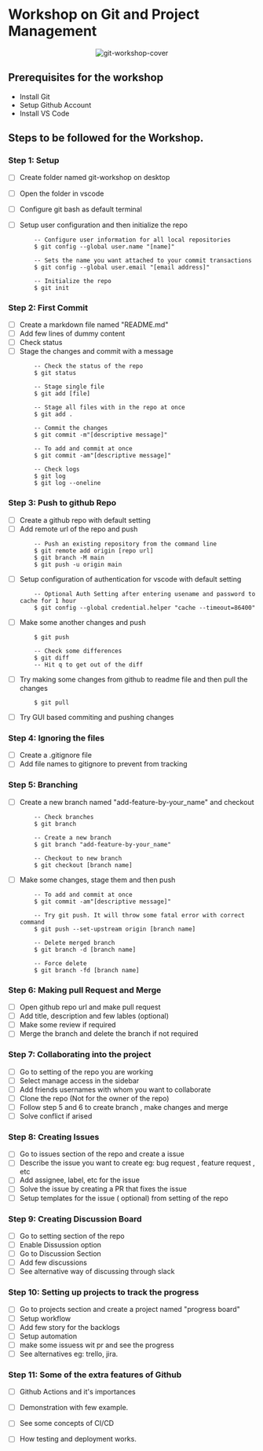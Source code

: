 # Workshop on Git and Project Management
<p align="center">
    <img alt="git-workshop-cover" src="https://user-images.githubusercontent.com/46085301/147738841-9c534b07-b7b0-40ae-989f-f37f78f277d8.png" />
</p>

## Prerequisites for the workshop 
- Install Git 
- Setup Github Account 
- Install VS Code

## Steps to be followed for the Workshop.

### Step 1: Setup
- [ ] Create folder named git-workshop on desktop
- [ ] Open the folder in vscode
- [ ] Configure git bash as default terminal
- [ ] Setup user configuration and then initialize the repo
    
  ```
      -- Configure user information for all local repositories
      $ git config --global user.name "[name]"

      -- Sets the name you want attached to your commit transactions
      $ git config --global user.email "[email address]"

      -- Initialize the repo
      $ git init
  ```
### Step 2: First Commit
- [ ] Create a markdown file named "README.md"
- [ ] Add few lines of dummy content
- [ ] Check status
- [ ] Stage the changes and commit with a message
    ``` 
        -- Check the status of the repo
        $ git status

        -- Stage single file
        $ git add [file]

        -- Stage all files with in the repo at once
        $ git add .

        -- Commit the changes
        $ git commit -m"[descriptive message]"

        -- To add and commit at once
        $ git commit -am"[descriptive message]"

        -- Check logs
        $ git log
        $ git log --oneline
    ```
### Step 3: Push to github Repo
- [ ] Create a github repo with default setting
- [ ] Add remote url of the repo and push
    ```
        -- Push an existing repository from the command line
        $ git remote add origin [repo url]
        $ git branch -M main
        $ git push -u origin main
    ```
- [ ] Setup configuration of authentication for vscode with default setting
    ```
        -- Optional Auth Setting after entering usename and password to cache for 1 hour
        $ git config --global credential.helper "cache --timeout=86400"
    ```
- [ ] Make some another changes and push
    ```
        $ git push

        -- Check some differences
        $ git diff
        -- Hit q to get out of the diff
    ```
- [ ] Try making some changes from github to readme file and then pull the changes
    ```
        $ git pull
    ```
- [ ] Try GUI based commiting and pushing changes
### Step 4: Ignoring the files
- [ ] Create a .gitignore file
- [ ] Add file names to gitignore to prevent from tracking
### Step 5: Branching
- [ ] Create a new branch named "add-feature-by-your_name" and checkout
    ```
        -- Check branches
        $ git branch

        -- Create a new branch 
        $ git branch "add-feature-by-your_name"

        -- Checkout to new branch
        $ git checkout [branch name]
    ```
- [ ] Make some changes, stage them and then push
    ```
        -- To add and commit at once
        $ git commit -am"[descriptive message]"

        -- Try git push. It will throw some fatal error with correct command
        $ git push --set-upstream origin [branch name]

        -- Delete merged branch
        $ git branch -d [branch name]

        -- Force delete
        $ git branch -fd [branch name]
    ```
### Step 6: Making pull Request and Merge
- [ ] Open github repo url and make pull request
- [ ] Add title, description and few lables (optional)
- [ ] Make some review if required
- [ ] Merge the branch and delete the branch if not required

### Step 7: Collaborating into the project
- [ ] Go to setting of the repo you are working
- [ ] Select manage access in the sidebar
- [ ] Add friends usernames with whom you want to collaborate
- [ ] Clone the repo (Not for the owner of the repo)
- [ ] Follow step 5 and 6 to create branch , make changes and merge
- [ ] Solve conflict if arised

### Step 8: Creating Issues
- [ ] Go to issues section of the repo and create a issue
- [ ] Describe the issue you want to create eg: bug request , feature request , etc
- [ ] Add assignee, label, etc for the issue
- [ ] Solve the issue by creating a PR that fixes the issue
- [ ] Setup templates for the issue ( optional) from setting of the repo

### Step 9: Creating Discussion Board
- [ ] Go to setting section of the repo
- [ ] Enable Dissussion option
- [ ] Go to Discussion Section
- [ ] Add few discussions
- [ ] See alternative way of discussing through slack

### Step 10: Setting up projects to track the progress
- [ ] Go to projects section and create a project named "progress board"
- [ ] Setup workflow
- [ ] Add few story for the backlogs
- [ ] Setup automation
- [ ] make some issuess wit pr and see the progress
- [ ] See alternatives eg: trello, jira.
 
### Step 11: Some of the extra features of Github
- [ ] Github Actions and it's importances
- [ ] Demonstration with few example.
- [ ] See some concepts of CI/CD
- [ ] How testing and deployment works.

 